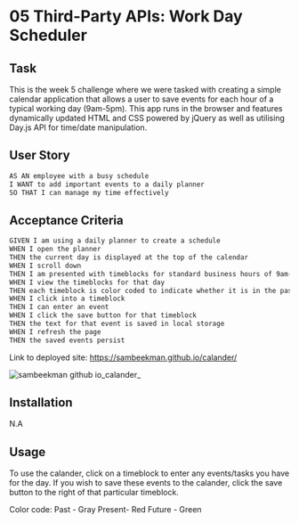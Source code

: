 # 05 Third-Party APIs: Work Day Scheduler

## Task

This is the week 5 challenge where we were tasked with creating a simple calendar application that allows a user to save events for each hour of a typical working day (9am-5pm). 
This app runs in the browser and features dynamically updated HTML and CSS powered by jQuery as well as utilising Day.js API for time/date manipulation.

## User Story

```md
AS AN employee with a busy schedule
I WANT to add important events to a daily planner
SO THAT I can manage my time effectively
```

## Acceptance Criteria

```md
GIVEN I am using a daily planner to create a schedule
WHEN I open the planner
THEN the current day is displayed at the top of the calendar
WHEN I scroll down
THEN I am presented with timeblocks for standard business hours of 9am-5pm
WHEN I view the timeblocks for that day
THEN each timeblock is color coded to indicate whether it is in the past, present, or future
WHEN I click into a timeblock
THEN I can enter an event
WHEN I click the save button for that timeblock
THEN the text for that event is saved in local storage
WHEN I refresh the page
THEN the saved events persist
```

Link to deployed site: https://sambeekman.github.io/calander/

![sambeekman github io_calander_](https://github.com/SamBeekman/calander/assets/131665093/0dca71be-7d7c-4c32-a636-440cac56d8f9)


## Installation

N.A

## Usage

To use the calander, click on a timeblock to enter any events/tasks you have for the day.
If you wish to save these events to the calander, click the save button to the right of that particular timeblock.

Color code:
Past - Gray
Present- Red
Future - Green
